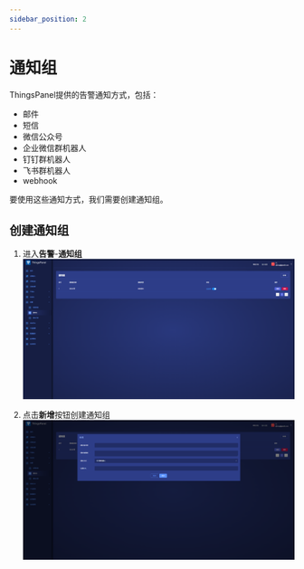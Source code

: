```yaml
---
sidebar_position: 2
---
```


# 通知组
ThingsPanel提供的告警通知方式，包括：
- 邮件
- 短信
- 微信公众号
- 企业微信群机器人
- 钉钉群机器人
- 飞书群机器人
- webhook

要使用这些通知方式，我们需要创建通知组。

## 创建通知组
1. 进入**告警**-**通知组**
![通知组](./images/1.png)

2. 点击**新增**按钮创建通知组
![通知组](./images/2.png)
